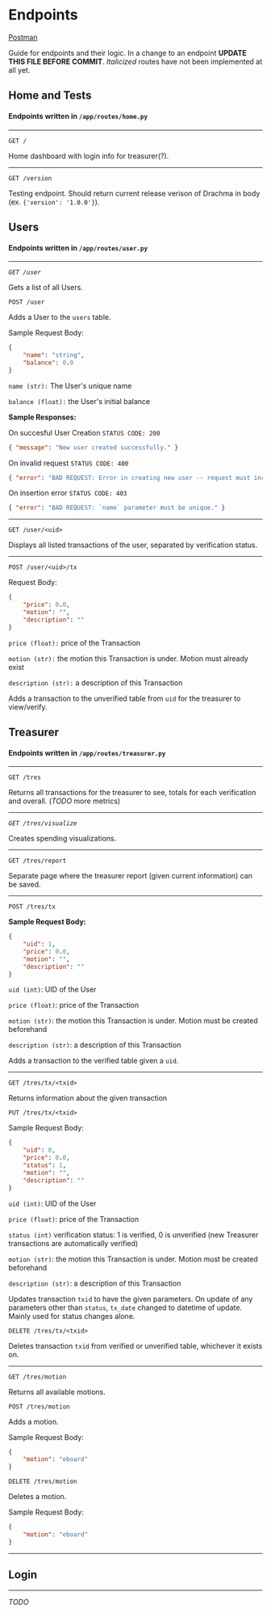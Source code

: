 # Endpoints

[Postman](https://www.postman.com/aviation-pilot-81500845/workspace/drachma/overview)


Guide for endpoints and their logic. In a change to an endpoint **UPDATE THIS FILE BEFORE COMMIT**. _Italicized_ routes have not been implemented at all yet.

## Home and Tests

#### Endpoints written in `/app/routes/home.py`

<hr />

`GET /`

Home dashboard with login info for treasurer(?).

<hr />

`GET /version`


Testing endpoint. Should return current release verison of Drachma in body (ex. `{'version': '1.0.0'}`).

## Users

#### Endpoints written in `/app/routes/user.py`

<hr />

_`GET /user`_

Gets a list of all Users.

`POST /user`

Adds a User to the `users` table.

Sample Request Body:
```json
{
    "name": "string",
    "balance": 0.0
}
```
`name (str):` The User's unique name

`balance (float):` the User's initial balance

**Sample Responses:**

On succesful User Creation `STATUS CODE: 200`
```json
{ "message": "New user created successfully." }
```

On invalid request `STATUS CODE: 400`
```json
{ "error": "BAD REQUEST: Error in creating new user -- request must include `name` and `balance` fields." }
```

On insertion error `STATUS CODE: 403`
```json
{ "error": "BAD REQUEST: `name` parameter must be unique." }
```

<hr />

`GET /user/<uid>`

Displays all listed transactions of the user, separated by verification status.

<hr />

`POST /user/<uid>/tx`

Request Body:

```json
{
    "price": 0.0, 
    "motion": "",
    "description": ""
}
```
`price (float):` price of the Transaction

`motion (str):` the motion this Transaction is under. Motion must already exist

`description (str):` a description of this Transaction

Adds a transaction to the unverified table from `uid` for the treasurer to view/verify.

## Treasurer

#### Endpoints written in `/app/routes/treasurer.py`

<hr />

`GET /tres`

Returns all transactions for the treasurer to see, totals for each verification and overall. (_TODO_ more metrics)

<hr />

_`GET /tres/visualize`_

Creates spending visualizations.

<hr />

`GET /tres/report`

Separate page where the treasurer report (given current information) can be saved.

<hr />

`POST /tres/tx`

**Sample Request Body:**

```json
{
    "uid": 1,
    "price": 0.0,
    "motion": "",
    "description": ""
}
```
`uid (int)`: UID of the User

`price (float)`: price of the Transaction 

`motion (str)`: the motion this Transaction is under. Motion must be created beforehand

`description (str)`: a description of this Transaction

Adds a transaction to the verified table given a `uid`.

<hr />

`GET /tres/tx/<txid>`

Returns information about the given transaction

`PUT /tres/tx/<txid>`

Sample Request Body:

```json
{
    "uid": 0,
    "price": 0.0,
    "status": 1,
    "motion": "",
    "description": ""
}
```
`uid (int)`: UID of the User

`price (float)`: price of the Transaction 

`status (int)` verification status: 1 is verified, 0 is unverified (new Treasurer transactions are automatically verified)

`motion (str)`: the motion this Transaction is under. Motion must be created beforehand

`description (str)`: a description of this Transaction

Updates transaction `txid` to have the given parameters. On update of any parameters other than `status`, `tx_date` changed to datetime of update. Mainly used for status changes alone.

`DELETE /tres/tx/<txid>`

Deletes transaction `txid` from verified or unverified table, whichever it exists on.

<hr />

`GET /tres/motion`

Returns all available motions.

`POST /tres/motion`

Adds a motion.

Sample Request Body:
```json
{
    "motion": "eboard"
}
```

`DELETE /tres/motion`

Deletes a motion.

Sample Request Body:
```json
{
    "motion": "eboard"
}
```

<hr />

## Login

<hr />

_TODO_